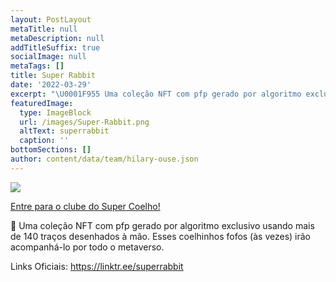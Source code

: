 ```yaml
---
layout: PostLayout
metaTitle: null
metaDescription: null
addTitleSuffix: true
socialImage: null
metaTags: []
title: Super Rabbit
date: '2022-03-29'
excerpt: "\U0001F955 Uma coleção NFT com pfp gerado por algoritmo exclusivo usando mais de 140 traços desenhados à mão. Esses coelhinhos fofos (às vezes) irão acompanhá-lo por todo o metaverso."
featuredImage:
  type: ImageBlock
  url: /images/Super-Rabbit.png
  altText: superrabbit
  caption: ''
bottomSections: []
author: content/data/team/hilary-ouse.json
---
```

![](https://pbs.twimg.com/profile_banners/1499422784958652427/1646400016/600x200)

[Entre para o clube do Super Coelho!](https://discord.com/invite/4pnZBXsxT2)


🥕 Uma coleção NFT com pfp gerado por algoritmo exclusivo usando mais de 140 traços desenhados à mão. Esses coelhinhos fofos (às vezes) irão acompanhá-lo por todo o metaverso.

Links Oficiais: https://linktr.ee/superrabbit
